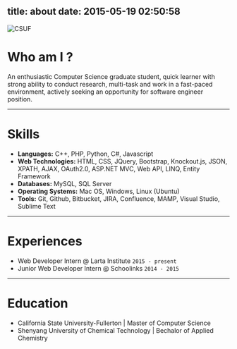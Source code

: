 title: about
date: 2015-05-19 02:50:58
---

![CSUF](http://i781.photobucket.com/albums/yy93/Jason__Yuan/IMG_3324_zpsdcri9vvs.jpg)

# Who am I ?
An enthusiastic Computer Science graduate student, quick learner with strong ability to conduct research, multi-task and work in a fast-paced environment, actively seeking an opportunity for software engineer position. 
***

# Skills
* **Languages:** C++, PHP, Python, C#, Javascript
* **Web Technologies:** HTML, CSS, JQuery, Bootstrap, Knockout.js, JSON, XPATH, AJAX, OAuth2.0, ASP.NET MVC, Web API, LINQ, Entity Framework
* **Databases:** MySQL, SQL Server
* **Operating Systems:** Mac OS, Windows, Linux (Ubuntu)
* **Tools:** Git, Github, Bitbucket, JIRA, Confluence, MAMP, Visual Studio, Sublime Text

***

# Experiences
* Web Developer Intern @ Larta Institute `2015 - present`
* Junior Web Developer Intern @ Schoolinks `2014 - 2015`

***

# Education
* California State University-Fullerton | Master of Computer Science
* Shenyang University of Chemical Technology | Bechalor of Applied Chemistry